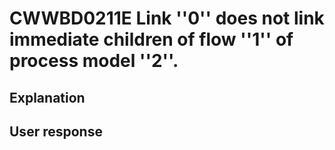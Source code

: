 # CWWBD0211E Link ''0'' does not link immediate children of flow ''1'' of process model ''2''.

## Explanation

## User response